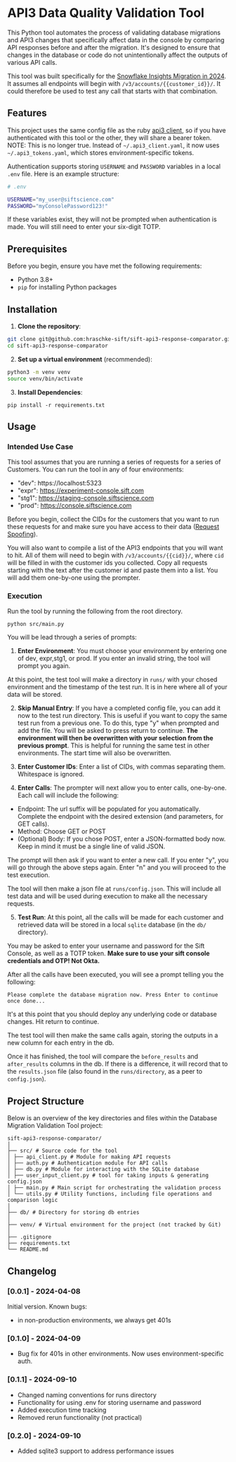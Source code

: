 # API3 Data Quality Validation Tool

This Python tool automates the process of validating database migrations and API3 changes that specifically affect data in the console by comparing API responses before and after the migration. It's designed to ensure that changes in the database or code do not unintentionally affect the outputs of various API calls.

This tool was built specifically for the [Snowflake Insights Migration in 2024](https://sift.atlassian.net/wiki/spaces/RNDTEAM/pages/2257289611/Standardize+Console+Reporting+Data). It assumes all endpoints will begin with `/v3/accounts/{{customer_id}}/`. It could therefore be used to test any call that starts with that combination.

## Features
This project uses the same config file as the ruby [api3 client](https://github.com/SiftScience/ruby/tree/main/ruby/api3_client), so if you have authenticated with this tool or the other, they will share a bearer token.
NOTE: This is no longer true. Instead of `~/.api3_client.yaml`, it now uses `~/.api3_tokens.yaml`, which stores environment-specific tokens.

Authentication supports storing `USERNAME` and `PASSWORD` variables in a local `.env` file. Here is an example structure:

```sh
# .env

USERNAME="my_user@siftscience.com"
PASSWORD="myConsolePassword123!"
```

If these variables exist, they will not be prompted when authentication is made. You will still need to enter your six-digit TOTP.

## Prerequisites
Before you begin, ensure you have met the following requirements:

- Python 3.8+
- `pip` for installing Python packages

## Installation
1. **Clone the repository**:

```sh
git clone git@github.com:hraschke-sift/sift-api3-response-comparator.git
cd sift-api3-response-comparator
```
2. **Set up a virtual environment** (recommended):
```sh
python3 -m venv venv
source venv/bin/activate
```
3. **Install Dependencies**:
```
pip install -r requirements.txt
```

## Usage

### Intended Use Case
This tool assumes that you are running a series of requests for a series of Customers. You can run the tool in any of four environments:
* "dev": https://localhost:5323
* "expr": https://experiment-console.sift.com
* "stg1": https://staging-console.siftscience.com
* "prod": https://console.siftscience.com

Before you begin, collect the CIDs for the customers that you want to run these requests for and make sure you have access to their data ([Request Spoofing](https://sift.atlassian.net/wiki/spaces/RNDTEAM/pages/1821803264/Sift+Admin+Permissions+Policy#Requesting-Access-(employee))).

You will also want to compile a list of the API3 endpoints that you will want to hit. All of them will need to begin with `/v3/accounts/{{cid}}/`, where `cid` will be filled in with the customer ids you collected. Copy all requests starting with the text after the customer id and paste them into a list. You will add them one-by-one using the prompter.

### Execution

Run the tool by running the following from the root directory.
```
python src/main.py
```

You will be lead through a series of prompts:

1. **Enter Environment**: You must choose your environment by entering one of dev, expr,stg1, or prod. If you enter an invalid string, the tool will prompt you again.

At this point, the test tool will make a directory in `runs/` with your chosed environment and the timestamp of the test run. It is in here where all of your data will be stored.

2. **Skip Manual Entry**: If you have a completed config file, you can add it now to the test run directory. This is useful if you want to copy the same test run from a previous one. To do this, type "y" when prompted and add the file. You will be asked to press return to continue. __The environment will then be overwritten with your selection from the previous prompt__. This is helpful for running the same test in other environments. The start time will also be overwritten.

3. **Enter Customer IDs**: Enter a list of CIDs, with commas separating them. Whitespace is ignored.

4. **Enter Calls**: The prompter will next allow you to enter calls, one-by-one. Each call will include the following:
  * Endpoint: The url suffix will be populated for you automatically. Complete the endpoint with the desired extension (and parameters, for GET calls).
  * Method: Choose GET or POST
  * (Optional) Body: If you chose POST, enter a JSON-formatted body now. Keep in mind it must be a single line of valid JSON.

The prompt will then ask if you want to enter a new call. If you enter "y", you will go through the above steps again. Enter "n" and you will proceed to the test execution.

The tool will then make a json file at `runs/config.json`. This will include all test data and will be used during execution to make all the necessary requests.

5. **Test Run**: At this point, all the calls will be made for each customer and retrieved data will be stored in a local `sqlite` database (in the `db/` directory).

You may be asked to enter your username and password for the Sift Console, as well as a TOTP token. __Make sure to use your sift console credentials and OTP! Not Okta.__

After all the calls have been executed, you will see a prompt telling you the following:

```Please complete the database migration now. Press Enter to continue once done...```

It's at this point that you should deploy any underlying code or database changes. Hit return to continue.

The test tool will then make the same calls again, storing the outputs in a new column for each entry in the db.

Once it has finished, the tool will compare the `before_results` and `after_results` columns in the db. If there is a difference, it will record that to the `results.json` file (also found in the `runs/directory`, as a peer to `config.json`).


## Project Structure

Below is an overview of the key directories and files within the Database Migration Validation Tool project:
```
sift-api3-response-comparator/
│
├── src/ # Source code for the tool
│ ├── api_client.py # Module for making API requests
│ ├── auth.py # Authentication module for API calls
│ ├── db.py # Module for interacting with the SQLite database
│ ├── user_input_client.py # tool for taking inputs & generating config.json
│ ├── main.py # Main script for orchestrating the validation process
│ └── utils.py # Utility functions, including file operations and comparison logic
│
├── db/ # Directory for storing db entries
│
├── venv/ # Virtual environment for the project (not tracked by Git)
│
├── .gitignore
├── requirements.txt
└── README.md
```

## Changelog
### [0.0.1] - 2024-04-08
Initial version. Known bugs:
- in non-production environments, we always get 401s

### [0.1.0] - 2024-04-09
- Bug fix for 401s in other environments. Now uses environment-specific auth.

### [0.1.1] - 2024-09-10
- Changed naming conventions for runs directory
- Functionality for using .env for storing username and password
- Added execution time tracking
- Removed rerun functionality (not practical)

### [0.2.0] - 2024-09-10
- Added sqlite3 support to address performance issues
